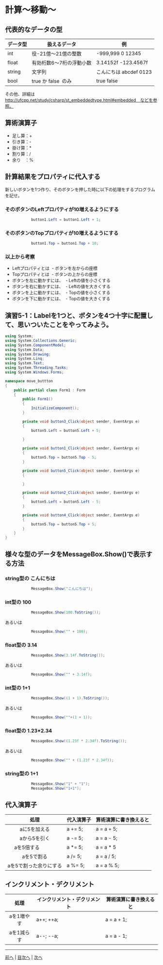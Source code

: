 # 計算～移動～

## 代表的なデータの型
|データ型|扱えるデータ|例|
|-------|-----------|--|
|int    |役-21億～21億の整数|-999,999 0 12345|
|float  |有効桁数6～7桁の浮動小数|3.14152f  -123.4567f|
|string |文字列      |こんにちは  abcdef   0123|
|bool   |true か false  のみ |true false|

その他、詳細は http://ufcpp.net/study/csharp/st_embeddedtype.html#embedded　などを参照。

## 算術演算子
- 足し算：+
- 引き算：-
- 掛け算：*
- 割り算：/
- 余り　：%

## 計算結果をプロパティに代入する
新しいボタンを1つ作り、そのボタンを押した時に以下の処理をするプログラムを記せ。

### そのボタンのLeftプロパティが10増えるようにする
```cs
            button1.Left = button1.Left + 1;
```

### そのボタンのTopプロパティが10増えるようにする
```cs
            button1.Top = button1.Top + 10;
```

### 以上から考察
- Leftプロパティとは
  - ボタンを左からの座標
- Topプロパティとは
  - ボタンの上からの座標
- ボタンを左に動かすには、
  - Leftの値を小さくする
- ボタンを右に動かすには、
  - Leftの値を大きくする
- ボタンを上に動かすには、
  - Topの値を小さくする
- ボタンを下に動かすには、
  - Topの値を大きくする

## 演習5-1：Labelを1つと、ボタンを4つ十字に配置して、思いついたことをやってみよう。

```cs
using System;
using System.Collections.Generic;
using System.ComponentModel;
using System.Data;
using System.Drawing;
using System.Linq;
using System.Text;
using System.Threading.Tasks;
using System.Windows.Forms;

namespace move_buttton
{
    public partial class Form1 : Form
    {
        public Form1()
        {
            InitializeComponent();
        }

        private void button3_Click(object sender, EventArgs e)
        {
            button5.Left = button5.Left + 5;
            
        }

        private void button1_Click(object sender, EventArgs e)
        {
            button5.Top = button5.Top - 5;
        }

        private void button5_Click(object sender, EventArgs e)
        {

        }

        private void button2_Click(object sender, EventArgs e)
        {
            button5.Left = button5.Left - 5;
        }

        private void button4_Click(object sender, EventArgs e)
        {
            button5.Top = button5.Top + 5;
        }
    }
}

```

## 様々な型のデータをMessageBox.Show()で表示する方法
### string型の こんにちは
```cs
            MessageBox.Show("こんにちは");
```

### int型の 100
```cs
            MessageBox.Show(100.ToString());
```

あるいは

```cs
            MessageBox.Show("" + 100);
```

### float型の 3.14
```cs
            MessageBox.Show(3.14f.ToString());
```

あるいは

```cs
            MessageBox.Show("" + 3.14f);
```

### int型の 1+1
```cs
            MessageBox.Show((1 + 1).ToString());
```

あるいは

```cs
            MessageBox.Show(""+(1 + 1));
```

### float型の 1.23*2.34
```cs
            MessageBox.Show((1.23f * 2.34f).ToString());
```

あるいは

```cs
            MessageBox.Show("" + (1.23f * 2.34f));
```

### string型の 1+1
```cs
            MessageBox.Show("1" + "1");
            MessageBox.Show("1+1");
```

## 代入演算子
|処理                   |代入演算子|算術演算に書き換えると|
|:---------------------:|---------|-------------------|
|aに5を加える            |a += 5; |a = a + 5;          |
|aから5を引く           |a -= 5;  |a = a - 5;          |
|aを5倍する             |a *= 5;  |a = a * 5           |
|aを5で割る             |a /= 5;  |a = a / 5;          |
|aを5で割った余りにする   |a %= 5; |a = a % 5;          |

## インクリメント・デクリメント
|処理      |インクリメント・デクリメント|算術演算に書き換えると|
|:-------:|--------------------------|----------------------|
|aを1増やす|a++;  ++a;                | a = a + 1;           |		
|aを1減らす|a--;  --a;                | a = a - 1;           |

---

[前へ](04.md) | [目次へ](README.md#%E7%9B%AE%E6%AC%A1) | [次へ](06.md)
